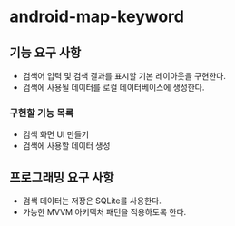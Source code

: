 # android-map-keyword

## 기능 요구 사항
- 검색어 입력 및 검색 결과를 표시할 기본 레이아웃을 구현한다.
- 검색에 사용될 데이터를 로컬 데이터베이스에 생성한다.

### 구현할 기능 목록
- 검색 화면 UI 만들기
- 검색에 사용할 데이터 생성

## 프로그래밍 요구 사항
- 검색 데이터는 저장은 SQLite를 사용한다.
- 가능한 MVVM 아키텍처 패턴을 적용하도록 한다.